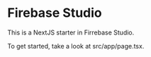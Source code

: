 # Firebase Studio

This is a NextJS starter in Firrebase Studio.

To get started, take a look at src/app/page.tsx.
